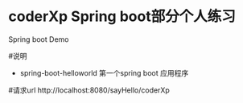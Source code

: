 # coderXp Spring boot部分个人练习
Spring boot Demo

#说明
* spring-boot-helloworld 第一个spring boot 应用程序

#请求url
http://localhost:8080/sayHello/coderXp
